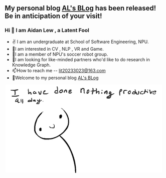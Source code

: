 ## My personal blog [AL's BLog](http://120.46.176.74:8080/) has been released! Be in anticipation of your visit!

### Hi 👋 I am Aidan Lew ,  a Latent Fool

- ✌ I am an undergraduate at School of Software Engineering, NPU.
- 👀I am interested in CV , NLP , VR and Game.
- 🌱I am a member of NPU's soccer robot group.
- 💞️I am looking for like-minded partners who'd like to do research in Knowledge Graph. 
- 📫How to reach me -- ljt20233023@163.com
- 🌝Welcome to my personal blog [AL's BLog](http://120.46.176.74:8080/)
<div  align="center">
<img src="https://github.com/AL-377/AL-377/blob/main/me.gif">  
</div>

